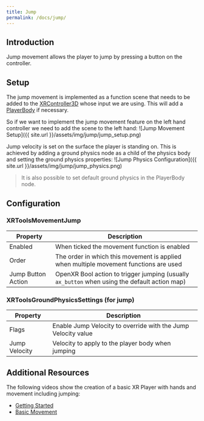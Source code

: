 ```yaml
---
title: Jump
permalink: /docs/jump/
---
```



## Introduction
Jump movement allows the player to jump by pressing a button on the controller.

## Setup
The jump movement is implemented as a function scene that needs to be added
to the [XRController3D](https://docs.godotengine.org/en/stable/classes/class_xrcontroller3d.html) whose input we are using. This will add a [PlayerBody](https://godotvr.github.io/godot-xr-tools/docs/player_body/) if
necessary.

So if we want to implement the jump movement feature on the left hand
controller we need to add the scene to the left hand:
![Jump Movement Setup]({{ site.url }}/assets/img/jump/jump_setup.png)

Jump velocity is set on the surface the player is standing on. This is achieved
by adding a ground physics node as a child of the physics body and setting the
ground physics properties:
![Jump Physics Configuration]({{ site.url }}/assets/img/jump/jump_physics.png)

> It is also possible to set default ground physics in the PlayerBody node.

## Configuration

### XRToolsMovementJump

| Property | Description |
| ---- | ------------ |
| Enabled            | When ticked the movement function is enabled |
| Order              | The order in which this movement is applied when multiple movement functions are used |
| Jump Button Action | OpenXR Bool action to trigger jumping (usually `ax_button` when using the default action map) |

### XRToolsGroundPhysicsSettings (for jump)

| Property | Description |
| ---- | ------------ |
| Flags          | Enable Jump Velocity to override with the Jump Velocity value |
| Jump Velocity  | Velocity to apply to the player body when jumping |


## Additional Resources

The following videos show the creation of a basic XR Player with hands and movement including jumping:
* [Getting Started](https://youtu.be/VrpySdMcdyw)
* [Basic Movement](https://youtu.be/29qlCRw2TpE)

